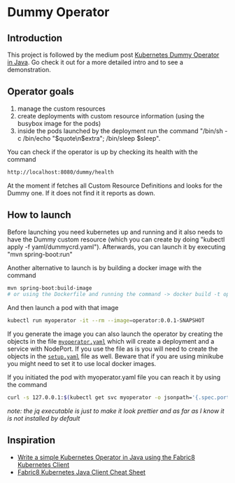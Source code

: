 # Dummy Operator

## Introduction
This project is followed by the medium post [Kubernetes Dummy Operator in Java](https://medium.com/xgeeks/kubernetes-dummy-operator-in-java-6b2f26198a55). Go check it out for a more detailed intro and to see a demonstration.

## Operator goals
1. manage the custom resources
1. create deployments with custom resource information (using the busybox image for the pods)
1. inside the pods launched by the deployment run the command
"/bin/sh -c /bin/echo "$quote\n$extra"; /bin/sleep $sleep".

You can check if the operator is up by checking its health with the command

```bash
http://localhost:8080/dummy/health
```

At the moment if fetches all Custom Resource Definitions and looks for the Dummy one. If it does not find it it reports as down.

## How to launch

Before launching you need kubernetes up and running and it also needs to have the Dummy custom resource (which you can create by doing "kubectl apply -f yaml/dummycrd.yaml"). Afterwards, you can launch it by executing "mvn spring-boot:run"

Another alternative to launch is by building a docker image with the command
```bash
mvn spring-boot:build-image
# or using the Dockerfile and running the command -> docker build -t operator:0.0.1-SNAPSHOT --build-arg VERSION=0.0.1-SNAPSHOT .
``` 
And then launch a pod with that image
```bash
kubectl run myoperator -it --rm --image=operator:0.0.1-SNAPSHOT
``` 

If you generate the image you can also launch the operator by creating the objects in the file
[`myoperator.yaml`](yaml/myoperator.yaml) which will create a deployment and a service with NodePort. If you use the file as is you will need to create the objects in the [`setup.yaml`](yaml/setup.yaml) file as well. Beware that if you are using minikube you might need to set it to use local docker images. 

If you initiated the pod with myoperator.yaml file you can reach it by using the command
```bash
curl -s 127.0.0.1:$(kubectl get svc myoperator -o jsonpath='{.spec.ports[].nodePort}')/dummy/info | jq .
``` 
*note: the jq executable is just to make it look prettier and as far as I know it is not installed by default*

## Inspiration
* [Write a simple Kubernetes Operator in Java using the Fabric8 Kubernetes Client](https://developers.redhat.com/blog/2019/10/07/write-a-simple-kubernetes-operator-in-java-using-the-fabric8-kubernetes-client)
* [Fabric8 Kubernetes Java Client Cheat Sheet](https://github.com/fabric8io/kubernetes-client/blob/master/doc/CHEATSHEET.md)
